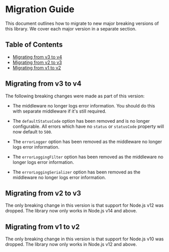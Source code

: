 
# Migration Guide

This document outlines how to migrate to new major breaking versions of this library. We cover each major version in a separate section.

## Table of Contents

  * [Migrating from v3 to v4](#migrating-from-v3-to-v4)
  * [Migrating from v2 to v3](#migrating-from-v2-to-v3)
  * [Migrating from v1 to v2](#migrating-from-v1-to-v2)

## Migrating from v3 to v4

The following breaking changes were made as part of this version:

  * The middleware no longer logs error information. You should do this with separate middleware if it's still required.

  * The `defaultStatusCode` option has been removed and is no longer configurable. All errors which have no `status` or `statusCode` property will now default to `500`.

  * The `errorLogger` option has been removed as the middleware no longer logs error information.

  * The `errorLoggingFilter` option has been removed as the middleware no longer logs error information.

  * The `errorLoggingSerializer` option has been removed as the middleware no longer logs error information.

## Migrating from v2 to v3

The only breaking change in this version is that support for Node.js v12 was dropped. The library now only works in Node.js v14 and above.

## Migrating from v1 to v2

The only breaking change in this version is that support for Node.js v10 was dropped. The library now only works in Node.js v12 and above.
